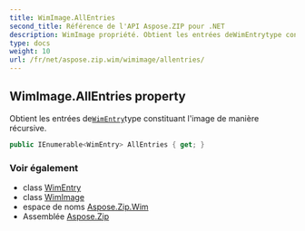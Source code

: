 ```yaml
---
title: WimImage.AllEntries
second_title: Référence de l'API Aspose.ZIP pour .NET
description: WimImage propriété. Obtient les entrées deWimEntrytype constituant limage de manière récursive.
type: docs
weight: 10
url: /fr/net/aspose.zip.wim/wimimage/allentries/
---
```

## WimImage.AllEntries property

Obtient les entrées de[`WimEntry`](../../wimentry/)type constituant l'image de manière récursive.

```csharp
public IEnumerable<WimEntry> AllEntries { get; }
```

### Voir également

* class [WimEntry](../../wimentry/)
* class [WimImage](../)
* espace de noms [Aspose.Zip.Wim](../../wimimage/)
* Assemblée [Aspose.Zip](../../../)


